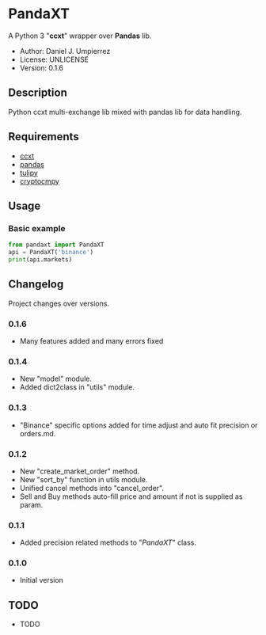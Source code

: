 # PandaXT

A Python 3 "__ccxt__" wrapper over __Pandas__ lib.

 - Author: Daniel J. Umpierrez
 - License: UNLICENSE
 - Version: 0.1.6

## Description

Python ccxt multi-exchange lib mixed with pandas lib for data handling.

## Requirements

 - [ccxt](https://pypi.org/project/ccxt)
 - [pandas](https://pypi.org/project/pandas)
 - [tulipy](https://pypi.org/project/tulipy/)
 - [cryptocmpy](https://github.com/havocesp/cryptocmpy)

## Usage

### Basic example

```python
from pandaxt import PandaXT
api = PandaXT('binance')
print(api.markets)

```

## Changelog

Project changes over versions.

### 0.1.6
- Many features added and many errors fixed

### 0.1.4
- New "model" module.
- Added dict2class in "utils" module.

### 0.1.3
- "Binance" specific options added for time adjust and auto fit precision or orders.md.

### 0.1.2
- New "create_market_order" method.
- New "sort_by" function in utils module.
- Unified cancel methods into "cancel_order".
- Sell and Buy methods auto-fill price and amount if not is supplied as param.

### 0.1.1
- Added precision related methods to "_PandaXT_" class.

### 0.1.0
- Initial version

## TODO
- TODO
